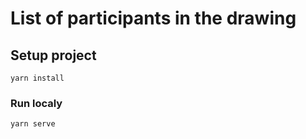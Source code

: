 # List of participants in the drawing

## Setup project
```
yarn install
```

### Run localy
```
yarn serve
```
